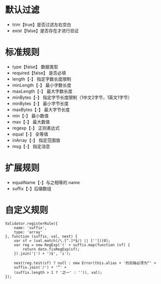 # 默认过滤
- trim【true】是否过滤左右空白
- exist【false】是否存在才进行验证


# 标准规则
- type【false】 数据类型
- required【false】 是否必填
- length【-】 指定字数长度限制
- minLength【-】 最小字数长度
- maxLength【-】 最大字数长度
- minBytes【-】 指定字节长度限制（1中文2字节，1英文1字节）
- minBytes【-】 最小字节长度
- maxBytes【-】 最大字节长度
- min【-】 最小数值
- max【-】 最大数值
- regexp【-】 正则表达式
- equal【-】 全等值
- inArray【-】 指定范围值
- msg【-】 指定消息


# 扩展规则
- equalName【-】与之相等的 name
- suffix【-】后缀数组


# 自定义规则
```
Validator.registerRule({
    name: 'suffix',
    type: 'array'
}, function (suffix, val, next) {
    var sf = (val.match(/\.[^.]*$/) || [''])[0];
    var reg = new RegExp('(' + suffix.map(function (sf) {
        return dato.fixRegExp(sf);
    }).join('|') + ')$', 'i');

    next(reg.test(sf) ? null : new Error(this.alias + '的后缀必须为“' +
    suffix.join('/') + '”' +
    (suffix.length > 1 ? '之一' : '')), val);
});
```